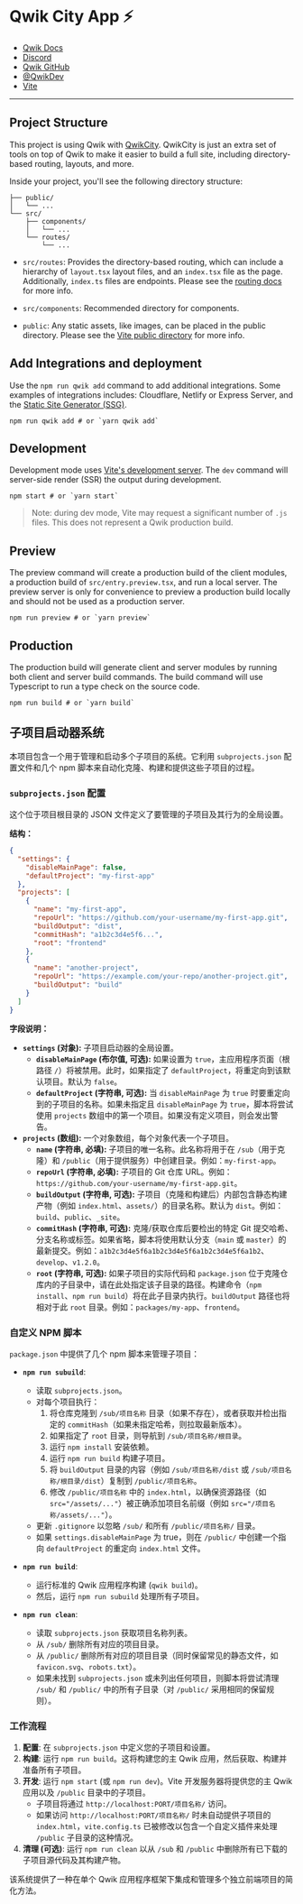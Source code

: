 # Qwik City App ⚡️

- [Qwik Docs](https://qwik.dev/)
- [Discord](https://qwik.dev/chat)
- [Qwik GitHub](https://github.com/QwikDev/qwik)
- [@QwikDev](https://twitter.com/QwikDev)
- [Vite](https://vitejs.dev/)

---

## Project Structure

This project is using Qwik with [QwikCity](https://qwik.dev/qwikcity/overview/). QwikCity is just an extra set of tools on top of Qwik to make it easier to build a full site, including directory-based routing, layouts, and more.

Inside your project, you'll see the following directory structure:

```
├── public/
│   └── ...
└── src/
    ├── components/
    │   └── ...
    └── routes/
        └── ...
```

- `src/routes`: Provides the directory-based routing, which can include a hierarchy of `layout.tsx` layout files, and an `index.tsx` file as the page. Additionally, `index.ts` files are endpoints. Please see the [routing docs](https://qwik.dev/qwikcity/routing/overview/) for more info.

- `src/components`: Recommended directory for components.

- `public`: Any static assets, like images, can be placed in the public directory. Please see the [Vite public directory](https://vitejs.dev/guide/assets.html#the-public-directory) for more info.

## Add Integrations and deployment

Use the `npm run qwik add` command to add additional integrations. Some examples of integrations includes: Cloudflare, Netlify or Express Server, and the [Static Site Generator (SSG)](https://qwik.dev/qwikcity/guides/static-site-generation/).

```shell
npm run qwik add # or `yarn qwik add`
```

## Development

Development mode uses [Vite's development server](https://vitejs.dev/). The `dev` command will server-side render (SSR) the output during development.

```shell
npm start # or `yarn start`
```

> Note: during dev mode, Vite may request a significant number of `.js` files. This does not represent a Qwik production build.

## Preview

The preview command will create a production build of the client modules, a production build of `src/entry.preview.tsx`, and run a local server. The preview server is only for convenience to preview a production build locally and should not be used as a production server.

```shell
npm run preview # or `yarn preview`
```

## Production

The production build will generate client and server modules by running both client and server build commands. The build command will use Typescript to run a type check on the source code.

```shell
npm run build # or `yarn build`
```

## 子项目启动器系统

本项目包含一个用于管理和启动多个子项目的系统。它利用 `subprojects.json` 配置文件和几个 npm 脚本来自动化克隆、构建和提供这些子项目的过程。

### `subprojects.json` 配置

这个位于项目根目录的 JSON 文件定义了要管理的子项目及其行为的全局设置。

**结构：**

```json
{
  "settings": {
    "disableMainPage": false,
    "defaultProject": "my-first-app"
  },
  "projects": [
    {
      "name": "my-first-app",
      "repoUrl": "https://github.com/your-username/my-first-app.git",
      "buildOutput": "dist",
      "commitHash": "a1b2c3d4e5f6...",
      "root": "frontend"
    },
    {
      "name": "another-project",
      "repoUrl": "https://example.com/your-repo/another-project.git",
      "buildOutput": "build"
    }
  ]
}
```

**字段说明：**

- **`settings` (对象):** 子项目启动器的全局设置。
  - **`disableMainPage` (布尔值, 可选):** 如果设置为 `true`，主应用程序页面（根路径 `/`）将被禁用。此时，如果指定了 `defaultProject`，将重定向到该默认项目。默认为 `false`。
  - **`defaultProject` (字符串, 可选):** 当 `disableMainPage` 为 `true` 时要重定向到的子项目的名称。如果未指定且 `disableMainPage` 为 `true`，脚本将尝试使用 `projects` 数组中的第一个项目。如果没有定义项目，则会发出警告。
- **`projects` (数组):** 一个对象数组，每个对象代表一个子项目。
  - **`name` (字符串, 必填):** 子项目的唯一名称。此名称将用于在 `/sub`（用于克隆）和 `/public`（用于提供服务）中创建目录。例如：`my-first-app`。
  - **`repoUrl` (字符串, 必填):** 子项目的 Git 仓库 URL。例如：`https://github.com/your-username/my-first-app.git`。
  - **`buildOutput` (字符串, 可选):** 子项目（克隆和构建后）内部包含静态构建产物（例如 `index.html`、`assets/`）的目录名称。默认为 `dist`。例如：`build`、`public`、`_site`。
  - **`commitHash` (字符串, 可选):** 克隆/获取仓库后要检出的特定 Git 提交哈希、分支名称或标签。如果省略，脚本将使用默认分支（`main` 或 `master`）的最新提交。例如：`a1b2c3d4e5f6a1b2c3d4e5f6a1b2c3d4e5f6a1b2`、`develop`、`v1.2.0`。
  - **`root` (字符串, 可选):** 如果子项目的实际代码和 `package.json` 位于克隆仓库内的子目录中，请在此处指定该子目录的路径。构建命令（`npm install`、`npm run build`）将在此子目录内执行。`buildOutput` 路径也将相对于此 `root` 目录。例如：`packages/my-app`、`frontend`。

### 自定义 NPM 脚本

`package.json` 中提供了几个 npm 脚本来管理子项目：

- **`npm run subuild`**:
  - 读取 `subprojects.json`。
  - 对每个项目执行：
    1.  将仓库克隆到 `/sub/项目名称` 目录（如果不存在），或者获取并检出指定的 `commitHash`（如果未指定哈希，则拉取最新版本）。
    2.  如果指定了 `root` 目录，则导航到 `/sub/项目名称/根目录`。
    3.  运行 `npm install` 安装依赖。
    4.  运行 `npm run build` 构建子项目。
    5.  将 `buildOutput` 目录的内容（例如 `/sub/项目名称/dist` 或 `/sub/项目名称/根目录/dist`）复制到 `/public/项目名称`。
    6.  修改 `/public/项目名称` 中的 `index.html`，以确保资源路径（如 `src="/assets/..."`）被正确添加项目名前缀（例如 `src="/项目名称/assets/..."`）。
  - 更新 `.gitignore` 以忽略 `/sub/` 和所有 `/public/项目名称/` 目录。
  - 如果 `settings.disableMainPage` 为 true，则在 `/public/` 中创建一个指向 `defaultProject` 的重定向 `index.html` 文件。

- **`npm run build`**:
  - 运行标准的 Qwik 应用程序构建 (`qwik build`)。
  - 然后，运行 `npm run subuild` 处理所有子项目。

- **`npm run clean`**:
  - 读取 `subprojects.json` 获取项目名称列表。
  - 从 `/sub/` 删除所有对应的项目目录。
  - 从 `/public/` 删除所有对应的项目目录（同时保留常见的静态文件，如 `favicon.svg`、`robots.txt`）。
  - 如果未找到 `subprojects.json` 或未列出任何项目，则脚本将尝试清理 `/sub/` 和 `/public/` 中的所有子目录（对 `/public/` 采用相同的保留规则）。

### 工作流程

1.  **配置**: 在 `subprojects.json` 中定义您的子项目和设置。
2.  **构建**: 运行 `npm run build`。这将构建您的主 Qwik 应用，然后获取、构建并准备所有子项目。
3.  **开发**: 运行 `npm start` (或 `npm run dev`)。Vite 开发服务器将提供您的主 Qwik 应用以及 `/public` 目录中的子项目。
    - 子项目将通过 `http://localhost:PORT/项目名称/` 访问。
    - 如果访问 `http://localhost:PORT/项目名称/` 时未自动提供子项目的 `index.html`，`vite.config.ts` 已被修改以包含一个自定义插件来处理 `/public` 子目录的这种情况。
4.  **清理 (可选)**: 运行 `npm run clean` 以从 `/sub` 和 `/public` 中删除所有已下载的子项目源代码及其构建产物。

该系统提供了一种在单个 Qwik 应用程序框架下集成和管理多个独立前端项目的简化方法。 